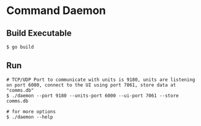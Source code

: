 # Command Daemon
## Build Executable
```
$ go build
```

## Run
```
# TCP/UDP Port to communicate with units is 9180, units are listening on port 6000, connect to the UI using port 7061, store data at "comms.db"
$ ./daemon --port 9180 --units-port 6000 --ui-port 7061 --store comms.db

# for more options
$ ./daemon --help
```
